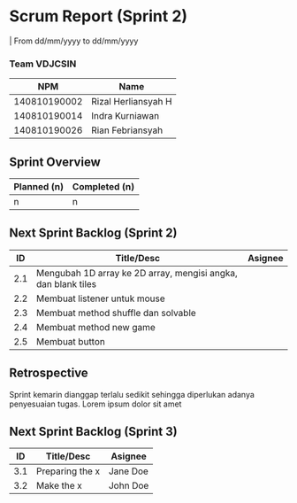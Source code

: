 # Scrum Report (Sprint 2)
| From dd/mm/yyyy to dd/mm/yyyy

### Team VDJCSIN

| NPM          | Name                |
| ------------ | ------------------- |
| 140810190002 | Rizal Herliansyah H |
| 140810190014 | Indra Kurniawan     |
| 140810190026 | Rian Febriansyah    |

## Sprint Overview
| Planned (n)   | Completed (n) |
| ------------- |-------------- |
| n             | n             |

## Next Sprint Backlog (Sprint 2)

| ID  | Title/Desc                                                    | Asignee |
| --- | ------------------------------------------------------------- | ------- |
| 2.1 | Mengubah 1D array ke 2D array, mengisi angka, dan blank tiles |         |
| 2.2 | Membuat listener untuk mouse                                  |         |
| 2.3 | Membuat method shuffle dan solvable                           |         |
| 2.4 | Membuat method new game                                       |         |
| 2.5 | Membuat button                                                |         |

## Retrospective 

Sprint kemarin dianggap terlalu sedikit sehingga diperlukan adanya penyesuaian tugas. Lorem ipsum dolor sit amet

## Next Sprint Backlog (Sprint 3)
| ID  | Title/Desc | Asignee | 
| --- | ---------- | ------- | 
| 3.1 | Preparing the x | Jane Doe | 
| 3.2 | Make the x | John Doe | 